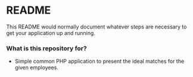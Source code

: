 # README #

This README would normally document whatever steps are necessary to get your application up and running.

### What is this repository for? ###

* Simple common PHP application to present the ideal matches for the given employees.
